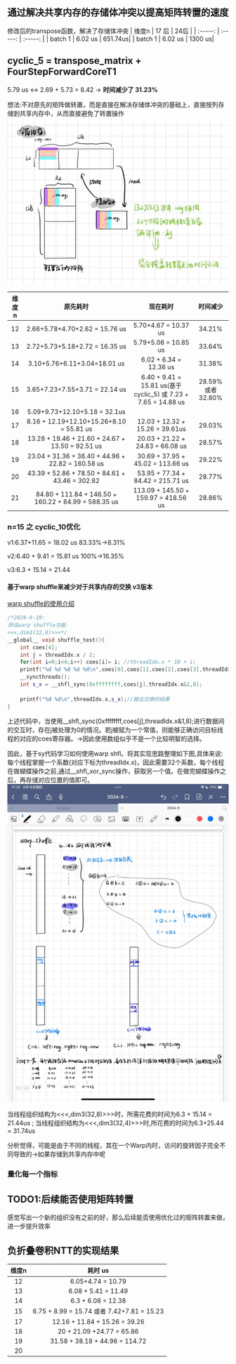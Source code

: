## 通过解决共享内存的存储体冲突以提高矩阵转置的速度

修改后的transpose函数，解决了存储体冲突
| 维度n | 17 后 | 24后 |
| :-----: | :-----: | :-----: |
|  batch 1 | 6.02 us | 651.74us|
|  batch 1 | 6.02 us | 1300 us|


## cyclic_5 = transpose_matrix + FourStepForwardCoreT1
5.79 us <-> 2.69 + 5.73 = 8.42 -> **时间减少了 31.23%**

想法:不对原先的矩阵做转置，而是直接在解决存储体冲突的基础上，直接按列存储到共享内存中，从而直接避免了转置操作
![alt text](fe9726ef0b113942afb2f1b0ec22ef9.jpg)

|维度n|原先耗时|现在耗时|时间减少|
| :-----: | :-----: | :-----: | :-----: |
|12|2.66+5.78+4.70+2.62 = 15.76 us| 5.70+4.67 = 10.37 us | 34.21%
|13|2.72+5.73+5.18+2.72 = 16.35 us| 5.79+5.06 = 10.85 us | 33.64%
|14|3.10+5.76+6.11+3.04=18.01 us| 6.02 + 6.34 = 12.36 us | 31.38%
|15|3.65+7.23+7.55+3.71 = 22.14 us |6.40 + 9.41 = 15.81 us(基于cyclic_5) 或 7.23 + 7.65 = 14.88 us | 28.59% 或者32.80% 
|16|5.09+9.73+12.10+5.18 = 32.1us |
|17| 8.16 + 12.19+12.10+15.26+8.10 = 55.81 us |12.03 + 12.32 + 15.26 = 39.61us | 29.03%
|18| 13.28 + 19.46 + 21.60 + 24.67 + 13.50 = 92.51 us | 20.03 + 21.22 + 24.83 = 66.08 us | 28.57%
|19| 23.04 + 31.36 + 38.40 + 44.96 + 22.82 = 160.58 us |30.69 + 37.95 + 45.02 = 113.66 us | 29.22%
|20 |43.39 + 52.86 + 78.50 + 84.61 + 43.46 = 302.82 |53.95 + 77.34 + 84.42 = 215.71 us | 28.77%
|21|84.80 + 111.84 + 146.50 + 160.22 + 84.99 = 588.35 us| 113.09 + 145.50 + 159.97 = 418.56 us | 28.86%


### n=15 之 cyclic_10优化
v1:6.37+11.65 = 18.02 us 83.33%->8.31%

v2:6.40 + 9.41 = 15.81 us 100%->16.35%

v3:6.3 + 15.14 = 21.44

#### 基于warp shuffle来减少对于共享内存的交换 v3版本
[warp shuffle的使用介绍](https://blog.csdn.net/kunhe0512/article/details/125492263)

```cpp
/*2024-9-19:
测试warp shuffle功能
<<<,dim3(32,8)>>>*/
__global__ void shuffle_test(){
    int coes[4];
    int j = threadIdx.x / 2;
    for(int i=0;i<4;i++) coes[i]= i; //threadIdx.x * 10 + i;
    printf("%d %d %d %d %d\n",coes[0],coes[1],coes[2],coes[3],threadIdx.x/2);
    __syncthreads();
    int s_x = __shfl_sync(0xffffffff,coes[j],threadIdx.x&1,8);

    printf("%d %d\n",threadIdx.x,s_x);//输出交换的结果
}
```
上述代码中，当使用__shfl_sync(0xffffffff,coes[j],threadIdx.x&1,8);进行数据间的交互时，存在j被处理为0的情况。若j被赋为一个常值，则能够正确访问目标线程的对应的coes寄存器。->因此使用数组似乎不是一个比较明智的选择。

因此，基于sy代码学习如何使用warp shfl。将其实现思路整理如下图,具体来说:每个线程掌握一个系数(对应下标为threadIdx.x)，因此需要32个系数，每个线程在做蝴蝶操作之前,通过__shfl_xor_sync操作，获取另一个值。在做完蝴蝶操作之后，再存储对应位置的值即可。
![alt text](1105af0c9e35f2ee8759a7529a7373f.jpg)

当线程组织结构为<<<,dim3(32,8)>>>时，所需花费的时间为6.3 + 15.14 = 21.44us ; 当线程组织结构为<<<,dim3(32,4)>>>时,所花费的时间为6.3+25.44 = 31.74us

分析觉得，可能是由于不同的线程，其在一个Warp内时，访问的旋转因子完全不同导致的->如果存储到共享内存中呢


### 量化每一个指标

## TODO1:后续能否使用矩阵转置
感觉写出一个新的组织没有之前的好，那么后续能否使用优化过的矩阵转置来做，进一步提升效率

## 负折叠卷积NTT的实现结果
| 维度n | 耗时 us |
| :-----: | :-----: |
|12|6.05+4.74 = 10.79|
|13 |6.08 + 5.41 = 11.49|
|14| 6.3 + 6.08 = 12.38|
|15| 6.75 + 8.99 = 15.74 或者 7.42+7.81 = 15.23|
|17| 12.16 + 11.84 + 15.26 = 39.26|
|18| 20 + 21.09 +24.77 = 65.86|
|19| 31.58 + 38.18 + 44.96 = 114.72|
|20| 